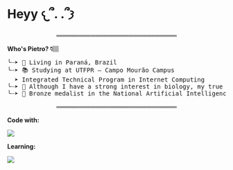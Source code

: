 <h1 align="left">Heyy 𐔌՞. .՞𐦯</h1>

<p align="center">════════════════════════════</p>

<p align="left"><strong>Who's Pietro? 👇🏼</strong></p>

<pre align="left">╰┈➤ 📍 Living in Paraná, Brazil  
╰┈➤ 📚 Studying at UTFPR – Campo Mourão Campus  
  ➤ Integrated Technical Program in Internet Computing
╰┈➤ 🌱 Although I have a strong interest in biology, my true passion lies in computing.
╰┈➤ 🥉 Bronze medalist in the National Artificial Intelligence Olympiad (ONIA), Brazil
</pre>

<p align="center">════════════════════════════</p>

<p align="left"><strong>Code with:</strong></p>
<p align="left">
  <a href="https://skillicons.dev">
    <img src="https://skillicons.dev/icons?i=html,css,js,py" />
  </a>
</p>

<p align="left"><strong>Learning:</strong></p>
<p align="left">
  <a href="https://skillicons.dev">
    <img src="https://skillicons.dev/icons?i=java" />
  </a>
</p>
